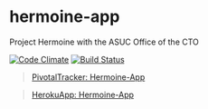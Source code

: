 # hermoine-app
Project Hermoine with the ASUC Office of the CTO

[![Code Climate](https://codeclimate.com/github/pragaashp/hermoine-app/badges/gpa.svg)](https://codeclimate.com/github/pragaashp/hermoine-app)
[![Build Status](https://travis-ci.org/pragaashp/hermoine-app.svg?branch=master)](https://travis-ci.org/pragaashp/hermoine-app)

> [PivotalTracker: Hermoine-App](https://www.pivotaltracker.com/n/projects/1546067)

> [HerokuApp: Hermoine-App](http://hermoine.herokuapp.com)
